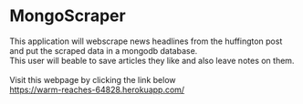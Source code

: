 # MongoScraper

This application will webscrape news headlines from the huffington post and put the scraped data in a mongodb database. <br />
This user will beable to save articles they like and also leave notes on them. <br />
<br />
Visit this webpage by clicking the link below <br />
https://warm-reaches-64828.herokuapp.com/

